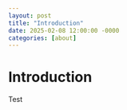 ```yaml
---
layout: post
title: "Introduction"
date: 2025-02-08 12:00:00 -0000
categories: [about]
---
```


# Introduction
Test